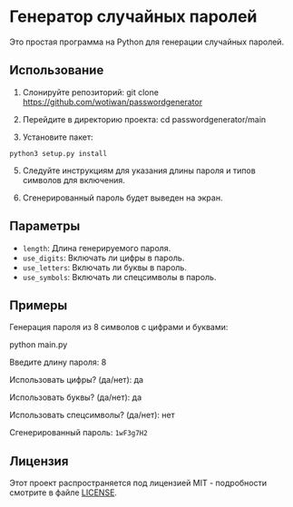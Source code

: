 # Генератор случайных паролей

Это простая программа на Python для генерации случайных паролей.

## Использование

1. Cлонируйте репозиторий:
git clone https://github.com/wotiwan/passwordgenerator

2. Перейдите в директорию проекта:
cd passwordgenerator/main

3. Установите пакет:
```
python3 setup.py install
```
5. Следуйте инструкциям для указания длины пароля и типов символов для включения.

6. Сгенерированный пароль будет выведен на экран.

## Параметры

- `length`: Длина генерируемого пароля.
- `use_digits`: Включать ли цифры в пароль.
- `use_letters`: Включать ли буквы в пароль.
- `use_symbols`: Включать ли спецсимволы в пароль.

## Примеры

Генерация пароля из 8 символов с цифрами и буквами:

python main.py

Введите длину пароля: 8

Использовать цифры? (да/нет): да

Использовать буквы? (да/нет): да

Использовать спецсимволы? (да/нет): нет

Сгенерированный пароль: `1wF3g7H2`

## Лицензия

Этот проект распространяется под лицензией MIT - подробности смотрите в файле [LICENSE](LICENSE).
